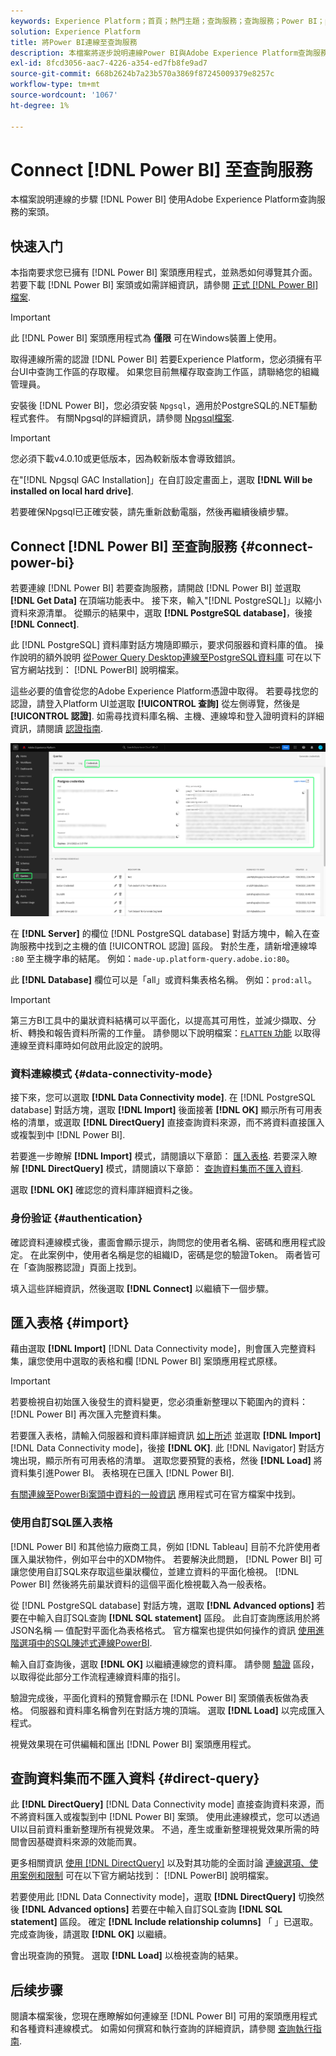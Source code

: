 ```yaml
---
keywords: Experience Platform；首頁；熱門主題；查詢服務；查詢服務；Power BI；power bi；連線到查詢服務；
solution: Experience Platform
title: 將Power BI連線至查詢服務
description: 本檔案將逐步說明連線Power BI與Adobe Experience Platform查詢服務的步驟。
exl-id: 8fcd3056-aac7-4226-a354-ed7fb8fe9ad7
source-git-commit: 668b2624b7a23b570a3869f87245009379e8257c
workflow-type: tm+mt
source-wordcount: '1067'
ht-degree: 1%

---
```


# Connect [!DNL Power BI] 至查詢服務

本檔案說明連線的步驟 [!DNL Power BI] 使用Adobe Experience Platform查詢服務的案頭。

## 快速入门

本指南要求您已擁有 [!DNL Power BI] 案頭應用程式，並熟悉如何導覽其介面。 若要下載 [!DNL Power BI] 案頭或如需詳細資訊，請參閱 [正式 [!DNL Power BI] 檔案](https://docs.microsoft.com/zh-cn/power-bi/).

>[!IMPORTANT]
>
> 此 [!DNL Power BI] 案頭應用程式為 **僅限** 可在Windows裝置上使用。

取得連線所需的認證 [!DNL Power BI] 若要Experience Platform，您必須擁有平台UI中查詢工作區的存取權。 如果您目前無權存取查詢工作區，請聯絡您的組織管理員。

安裝後 [!DNL Power BI]，您必須安裝 `Npgsql`，適用於PostgreSQL的.NET驅動程式套件。 有關Npgsql的詳細資訊，請參閱 [Npgsql檔案](https://www.npgsql.org/doc/index.html).

>[!IMPORTANT]
>
>您必須下載v4.0.10或更低版本，因為較新版本會導致錯誤。

在&quot;[!DNL Npgsql GAC Installation]」在自訂設定畫面上，選取 **[!DNL Will be installed on local hard drive]**.

若要確保Npgsql已正確安裝，請先重新啟動電腦，然後再繼續後續步驟。

## Connect [!DNL Power BI] 至查詢服務 {#connect-power-bi}

若要連線 [!DNL Power BI] 若要查詢服務，請開啟 [!DNL Power BI] 並選取 **[!DNL Get Data]** 在頂端功能表中。 接下來，輸入&quot;[!DNL PostgreSQL]」以縮小資料來源清單。 從顯示的結果中，選取 **[!DNL PostgreSQL database]**，後接 **[!DNL Connect]**.

此 [!DNL PostgreSQL] 資料庫對話方塊隨即顯示，要求伺服器和資料庫的值。 操作說明的額外說明 [從Power Query Desktop連線至PostgreSQL資料庫](https://learn.microsoft.com/en-us/power-query/connectors/postgresql#connect-to-a-postgresql-database-from-power-query-desktop) 可在以下官方網站找到： [!DNL PowerBI] 說明檔案。

這些必要的值會從您的Adobe Experience Platform憑證中取得。 若要尋找您的認證，請登入Platform UI並選取 **[!UICONTROL 查詢]** 從左側導覽，然後是 **[!UICONTROL 認證]**. 如需尋找資料庫名稱、主機、連線埠和登入證明資料的詳細資訊，請閱讀 [認證指南](../ui/credentials.md).

![「Experience Platform查詢」工作區中反白了「認證」索引標籤和「過期認證」。](../images/clients/power-bi/query-service-credentials-page.png)

在 **[!DNL Server]** 的欄位 [!DNL PostgreSQL database] 對話方塊中，輸入在查詢服務中找到之主機的值 [!UICONTROL 認證] 區段。 對於生產，請新增連線埠 `:80` 至主機字串的結尾。 例如：`made-up.platform-query.adobe.io:80`。

此 **[!DNL Database]** 欄位可以是「all」或資料集表格名稱。 例如：`prod:all`。

>[!IMPORTANT]
>
>第三方BI工具中的巢狀資料結構可以平面化，以提高其可用性，並減少擷取、分析、轉換和報告資料所需的工作量。 請參閱以下說明檔案：[`FLATTEN` 功能](../essential-concepts/flatten-nested-data.md) 以取得連線至資料庫時如何啟用此設定的說明。

### 資料連線模式 {#data-connectivity-mode}

接下來，您可以選取 **[!DNL Data Connectivity mode]**. 在 [!DNL PostgreSQL database] 對話方塊，選取 **[!DNL Import]** 後面接著 **[!DNL OK]** 顯示所有可用表格的清單，或選取 **[!DNL DirectQuery]** 直接查詢資料來源，而不將資料直接匯入或複製到中 [!DNL Power BI].

若要進一步瞭解 **[!DNL Import]** 模式，請閱讀以下章節： [匯入表格](#import). 若要深入瞭解 **[!DNL DirectQuery]** 模式，請閱讀以下章節： [查詢資料集而不匯入資料](#direct-query).

選取 **[!DNL OK]** 確認您的資料庫詳細資料之後。

### 身份验证 {#authentication}

確認資料連線模式後，畫面會顯示提示，詢問您的使用者名稱、密碼和應用程式設定。 在此案例中，使用者名稱是您的組織ID，密碼是您的驗證Token。 兩者皆可在「查詢服務認證」頁面上找到。

填入這些詳細資訊，然後選取 **[!DNL Connect]** 以繼續下一個步驟。

## 匯入表格 {#import}

藉由選取 **[!DNL Import]** [!DNL Data Connectivity mode]，則會匯入完整資料集，讓您使用中選取的表格和欄 [!DNL Power BI] 案頭應用程式原樣。

>[!IMPORTANT]
>
>若要檢視自初始匯入後發生的資料變更，您必須重新整理以下範圍內的資料： [!DNL Power BI] 再次匯入完整資料集。

若要匯入表格，請輸入伺服器和資料庫詳細資訊 [如上所述](#connect-power-bi) 並選取 **[!DNL Import]** [!DNL Data Connectivity mode]，後接 **[!DNL OK]**. 此 [!DNL Navigator] 對話方塊出現，顯示所有可用表格的清單。 選取您要預覽的表格，然後 **[!DNL Load]** 將資料集引進Power BI。 表格現在已匯入 [!DNL Power BI].

[有關連線至PowerBi案頭中資料的一般資訊](https://learn.microsoft.com/en-us/power-bi/connect-data/desktop-quickstart-connect-to-data#connect-to-data) 應用程式可在官方檔案中找到。

### 使用自訂SQL匯入表格

[!DNL Power BI] 和其他協力廠商工具，例如 [!DNL Tableau] 目前不允許使用者匯入巢狀物件，例如平台中的XDM物件。 若要解決此問題， [!DNL Power BI] 可讓您使用自訂SQL來存取這些巢狀欄位，並建立資料的平面化檢視。 [!DNL Power BI] 然後將先前巢狀資料的這個平面化檢視載入為一般表格。

從 [!DNL PostgreSQL database] 對話方塊，選取 **[!DNL Advanced options]** 若要在中輸入自訂SQL查詢 **[!DNL SQL statement]** 區段。 此自訂查詢應該用於將JSON名稱 — 值配對平面化為表格格式。 官方檔案也提供如何操作的資訊 [使用進階選項中的SQL陳述式連線PowerBI](https://learn.microsoft.com/en-us/power-query/connectors/postgresql#connect-using-advanced-options).

輸入自訂查詢後，選取 **[!DNL OK]** 以繼續連線您的資料庫。 請參閱 [驗證](#authentication) 區段，以取得從此部分工作流程連線資料庫的指引。

驗證完成後，平面化資料的預覽會顯示在 [!DNL Power BI] 案頭儀表板做為表格。 伺服器和資料庫名稱會列在對話方塊的頂端。 選取 **[!DNL Load]** 以完成匯入程式。

視覺效果現在可供編輯和匯出 [!DNL Power BI] 案頭應用程式。

## 查詢資料集而不匯入資料 {#direct-query}

此 **[!DNL DirectQuery]** [!DNL Data Connectivity mode] 直接查詢資料來源，而不將資料匯入或複製到中 [!DNL Power BI] 案頭。 使用此連線模式，您可以透過UI以目前資料重新整理所有視覺效果。 不過，產生或重新整理視覺效果所需的時間會因基礎資料來源的效能而異。

更多相關資訊 [使用 [!DNL DirectQuery]](https://learn.microsoft.com/en-us/power-bi/connect-data/desktop-use-directquery) 以及對其功能的全面討論 [連線選項、使用案例和限制](https://learn.microsoft.com/en-us/power-bi/connect-data/desktop-directquery-about) 可在以下官方網站找到： [!DNL PowerBI] 說明檔案。

若要使用此 [!DNL Data Connectivity mode]，選取 **[!DNL DirectQuery]** 切換然後 **[!DNL Advanced options]** 若要在中輸入自訂SQL查詢 **[!DNL SQL statement]** 區段。 確定 **[!DNL Include relationship columns]** 「 」已選取。 完成查詢後，請選取 **[!DNL OK]** 以繼續。

會出現查詢的預覽。 選取 **[!DNL Load]** 以檢視查詢的結果。

## 后续步骤

閱讀本檔案後，您現在應瞭解如何連線至 [!DNL Power BI] 可用的案頭應用程式和各種資料連線模式。 如需如何撰寫和執行查詢的詳細資訊，請參閱 [查詢執行指南](../best-practices/writing-queries.md).

